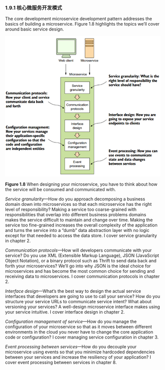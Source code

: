 ### 1.9.1 核心微服务开发模式

The core development microservice development pattern addresses the basics of building a microservice. Figure 1.8 highlights the topics we’ll cover around basic service design.

![](/assets/figure1.8.png)

**Figure 1.8** When designing your microservice, you have to think about how the service will be consumed and communicated with.

_Service granularity_—How do you approach decomposing a business domain down into microservices so that each microservice has the right level of responsibility? Making a service too coarse-grained with responsibilities that overlap into different business problems domains makes the service difficult to maintain and change over time. Making the service too fine-grained increases the overall complexity of the application and turns the service into a “dumb” data abstraction layer with no logic except for that needed to access the data store. I cover service granularity in chapter 2.

_Communication protocols_—How will developers communicate with your service? Do you use XML \(Extensible Markup Language\), JSON \(JavaScript Object Notation\), or a binary protocol such as Thrift to send data back and forth your microservices? We’ll go into why JSON is the ideal choice for microservices and has become the most common choice for sending and receiving data to microservices. I cover communication protocols in chapter 2.

_Interface design_—What’s the best way to design the actual service interfaces that developers are going to use to call your service? How do you structure your service URLs to communicate service intent? What about versioning your services? A well-design microservice interface makes using your service intuitive. I cover interface design in chapter 2.

_Configuration management of service_—How do you manage the configuration of your microservice so that as it moves between different environments in the cloud you never have to change the core application code or configuration? I cover managing service configuration in chapter 3.

_Event processing between services_—How do you decouple your microservice using
 events so that you minimize hardcoded dependencies between your services
 and increase the resiliency of your application? I cover event processing
 between services in chapter 8.

